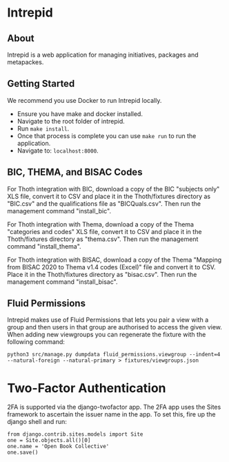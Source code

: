 # Intrepid

## About

Intrepid is a web application for managing initiatives, packages and metapackes.

## Getting Started

We recommend you use Docker to run Intrepid locally.

- Ensure you have make and docker installed.
- Navigate to the root folder of intrepid.
- Run `make install`.
- Once that process is complete you can use `make run` to run the application.
- Navigate to: `localhost:8000`.

## BIC, THEMA, and BISAC Codes
For Thoth integration with BIC, download a copy of the BIC "subjects only" XLS file, convert it to CSV and place it in the Thoth/fixtures directory as "BIC.csv" and the qualifications file as "BICQuals.csv". Then run the management command "install_bic".

For Thoth integration with Thema, download a copy of the Thema "categories and codes" XLS file, convert it to CSV and place it in the Thoth/fixtures directory as "thema.csv". Then run the management command "install_thema".

For Thoth integration with BISAC, download a copy of the Thema "Mapping from BISAC 2020 to Thema v1.4 codes (Excel)" file and convert it to CSV. Place it in the Thoth/fixtures directory as "bisac.csv". Then run the management command "install_bisac".

## Fluid Permissions
Intrepid makes use of Fluid Permissions that lets you pair a view with a group and then users in that group are authorised to access the given view. When adding new viewgroups you can regenerate the fixture with the following command:

`python3 src/manage.py dumpdata fluid_permissions.viewgroup --indent=4 --natural-foreign --natural-primary > fixtures/viewgroups.json`

# Two-Factor Authentication
2FA is supported via the django-twofactor app. The 2FA app uses the Sites framework to ascertain the issuer name in the app. To set this, fire up the django shell and run:

    from django.contrib.sites.models import Site
    one = Site.objects.all()[0]
    one.name = 'Open Book Collective'
    one.save()
